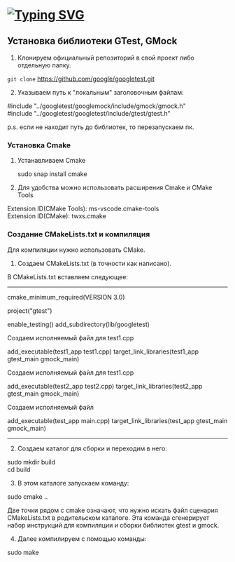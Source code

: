 # [![Typing SVG](https://readme-typing-svg.herokuapp.com?font=Fira+Code&duration=2500&pause=3&multiline=true&width=435&lines=Google+Test+C_plus_plus)](https://git.io/typing-svg)
## Установка библиотеки GTest, GMock

1. Клонируем официальный репозиторий в свой проект либо отдельную папку.

`git clone` https://github.com/google/googletest.git


2. Указываем путь к "локальным" заголовочным файлам:

#include "../googletest/googlemock/include/gmock/gmock.h"   
#include "../googletest/googletest/include/gtest/gtest.h"

p.s. если не находит путь до библиотек, то перезапускаем пк.

### Установка Cmake

1. Устанавливаем Cmake 

    sudo snap install cmake   

2. Для удобства можно использовать расширения Сmake и CMake Tools    

Extension ID(CMake Tools): ms-vscode.cmake-tools    
Extension ID(CMake): twxs.cmake

### Создание СMakeLists.txt и компиляция

Для компиляции нужно использовать CMake.

1. Создаем СMakeLists.txt (в точности как написано).

В CMakeLists.txt вставляем следующее:

---------------------------------------------------------

cmake_minimum_required(VERSION 3.0)

project("gtest")

enable_testing()
add_subdirectory(lib/googletest)

Создаем исполняемый файл для test1.cpp

add_executable(test1_app test1.cpp)
target_link_libraries(test1_app gtest_main gmock_main)

Создаем исполняемый файл для test1.cpp

add_executable(test2_app test2.cpp)
target_link_libraries(test2_app gtest_main gmock_main)

Создаем исполняемый файл

add_executable(test_app main.cpp)
target_link_libraries(test_app gtest_main gmock_main)


---------------------------------------------------------

2. Создаем каталог для сборки и переходим в него:

sudo mkdir build    
cd build


3. В этом каталоге запускаем команду:

sudo cmake ..

Две точки рядом с cmake означают, что нужно искать файл сценария CMakeLists.txt в родительском каталоге. Эта команда сгенерирует набор инструкций для компиляции и сборки библиотек gtest и gmock.

4. Далее компилируем с помощью команды:

sudo make

